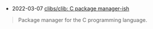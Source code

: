 - 2022-03-07 [clibs/clib: C package manager-ish](https://github.com/clibs/clib)
> Package manager for the C programming language.